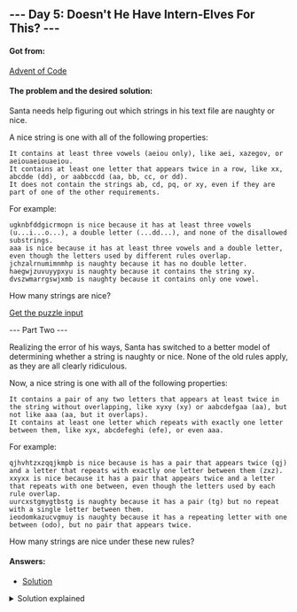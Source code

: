 ## --- Day 5: Doesn't He Have Intern-Elves For This? ---

#### Got from:

[Advent of Code](https://adventofcode.com)

#### The problem and the desired solution:

Santa needs help figuring out which strings in his text file are naughty or nice.

A nice string is one with all of the following properties:

    It contains at least three vowels (aeiou only), like aei, xazegov, or aeiouaeiouaeiou.
    It contains at least one letter that appears twice in a row, like xx, abcdde (dd), or aabbccdd (aa, bb, cc, or dd).
    It does not contain the strings ab, cd, pq, or xy, even if they are part of one of the other requirements.

For example:

    ugknbfddgicrmopn is nice because it has at least three vowels (u...i...o...), a double letter (...dd...), and none of the disallowed substrings.
    aaa is nice because it has at least three vowels and a double letter, even though the letters used by different rules overlap.
    jchzalrnumimnmhp is naughty because it has no double letter.
    haegwjzuvuyypxyu is naughty because it contains the string xy.
    dvszwmarrgswjxmb is naughty because it contains only one vowel.

How many strings are nice?

[Get the puzzle input](day5.txt)

--- Part Two ---

Realizing the error of his ways, Santa has switched to a better model of determining whether a string is naughty or nice. None of the old rules apply, as they are all clearly ridiculous.

Now, a nice string is one with all of the following properties:

    It contains a pair of any two letters that appears at least twice in the string without overlapping, like xyxy (xy) or aabcdefgaa (aa), but not like aaa (aa, but it overlaps).
    It contains at least one letter which repeats with exactly one letter between them, like xyx, abcdefeghi (efe), or even aaa.

For example:

    qjhvhtzxzqqjkmpb is nice because is has a pair that appears twice (qj) and a letter that repeats with exactly one letter between them (zxz).
    xxyxx is nice because it has a pair that appears twice and a letter that repeats with one between, even though the letters used by each rule overlap.
    uurcxstgmygtbstg is naughty because it has a pair (tg) but no repeat with a single letter between them.
    ieodomkazucvgmuy is naughty because it has a repeating letter with one between (odo), but no pair that appears twice.

How many strings are nice under these new rules?

#### Answers:

- [Solution](day5.js)

<details>
  <summary>Solution explained</summary>
  <p>To keep the code a bit cleaner, I stored the input in a txt file and import it. Each line was returned as a string inside an array by The readFileSync.</p>

  <p>Part One: First, I created a separate function to submit the strings and test each condition. The "checkVowels" function has a counter that that increases 1 point every time the string matches a regex set of vowels. If the counter ends up with at leat 3, it returns true. The "checkDoubles" function iterates through the string checking if the character in the next index is the same as the current one, returning true if they are. The "checkDisallowed" function basically has a regex to test if the string has any of the disallowed character pairs. The "stringNice1" function iterates through the array os strings checking if each one of them matches all three criteria. Finally, the "countNiceStr1" logs the length of the array made of "nice strings", that is, the solution to the first part of the problem.</p>

  <p>Part Two: First, I created a separate function to submit the strings and test each condition. The "checkPairs" function iterates through the string picking a pair of characters and checking if it repeats in the remaining slice, returning true if it does. The "checkLetterMiddle" function iterates through the string checking if it contains at least one letter which repeats with exactly one letter between them. The "stringNice2" function iterates through the array os strings checking if each one of them matches all two criteria. Finally, the "countNiceStr2" logs the length of the array made of "nice strings", that is, the solution to the second part of the problem.</p>
  </details>
